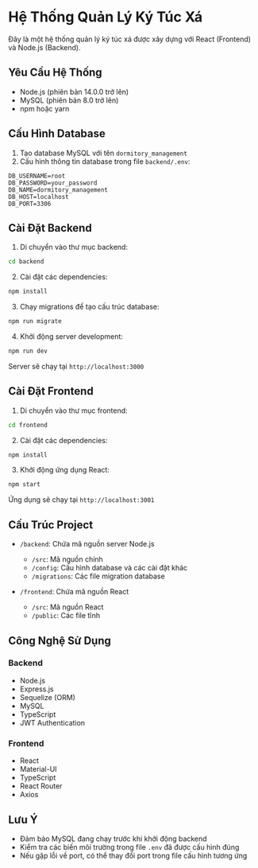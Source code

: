 # Hệ Thống Quản Lý Ký Túc Xá

Đây là một hệ thống quản lý ký túc xá được xây dựng với React (Frontend) và Node.js (Backend).

## Yêu Cầu Hệ Thống

- Node.js (phiên bản 14.0.0 trở lên)
- MySQL (phiên bản 8.0 trở lên)
- npm hoặc yarn

## Cấu Hình Database

1. Tạo database MySQL với tên `dormitory_management`
2. Cấu hình thông tin database trong file `backend/.env`:
```
DB_USERNAME=root
DB_PASSWORD=your_password
DB_NAME=dormitory_management
DB_HOST=localhost
DB_PORT=3306
```

## Cài Đặt Backend

1. Di chuyển vào thư mục backend:
```bash
cd backend
```

2. Cài đặt các dependencies:
```bash
npm install
```

3. Chạy migrations để tạo cấu trúc database:
```bash
npm run migrate
```

4. Khởi động server development:
```bash
npm run dev
```

Server sẽ chạy tại `http://localhost:3000`

## Cài Đặt Frontend

1. Di chuyển vào thư mục frontend:
```bash
cd frontend
```

2. Cài đặt các dependencies:
```bash
npm install
```

3. Khởi động ứng dụng React:
```bash
npm start
```

Ứng dụng sẽ chạy tại `http://localhost:3001`

## Cấu Trúc Project

- `/backend`: Chứa mã nguồn server Node.js
  - `/src`: Mã nguồn chính
  - `/config`: Cấu hình database và các cài đặt khác
  - `/migrations`: Các file migration database

- `/frontend`: Chứa mã nguồn React
  - `/src`: Mã nguồn React
  - `/public`: Các file tĩnh

## Công Nghệ Sử Dụng

### Backend
- Node.js
- Express.js
- Sequelize (ORM)
- MySQL
- TypeScript
- JWT Authentication

### Frontend
- React
- Material-UI
- TypeScript
- React Router
- Axios

## Lưu Ý

- Đảm bảo MySQL đang chạy trước khi khởi động backend
- Kiểm tra các biến môi trường trong file `.env` đã được cấu hình đúng
- Nếu gặp lỗi về port, có thể thay đổi port trong file cấu hình tương ứng